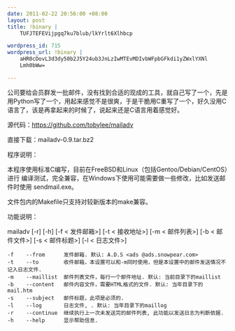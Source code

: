 ```yaml
--- 
date: 2011-02-22 20:56:00 +08:00
layout: post
title: !binary |
    TUFJTEFEVijpgq7ku7blub/lkYrlt6Xlhbcp

wordpress_id: 715
wordpress_url: !binary |
    aHR0cDovL3d3dy50b2J5Y24ub3JnLzIwMTEvMDIvbWFpbGFkdi1yZWxlYXNl
    Lmh0bWw=

---
```

公司要给会员群发一批邮件，没有找到合适的现成的工具，就自己写了一个，先是用Python写了一个，用起来感觉不是很爽，于是干脆用C重写了一个，好久没用C语言了，该是再拿起来的时候了，说起来还是C语言用着感觉好。

源代码：<a>https://github.com/tobylee/mailadv</a>

直接下载：<a>mailadv-0.9.tar.bz2</a>

程序说明：

本程序使用标准C编写，目前在FreeBSD和Linux（包括Gentoo/Debian/CentOS）进行
编译测试，完全兼容，在Windows下使用可能需要做一些修改，比如发送邮件时使用
sendmail.exe。

文件包内的Makefile只支持对较新版本的make兼容。

功能说明：

mailadv [-r] [-h] [-f < 发件邮箱>] [-t < 接收地址>] [-m < 邮件列表>] [-b < 邮件文件>] [-s < 邮件标题>] [-l < 日志文件>]

    -f    --from      发件邮箱. 默认: A.D.S <ads @ads.snowpear.com>
    -t    --to        收件邮箱，本设置可以和-m同时使用，但是本设置中的邮件发送情况不记入日志文件.
    -m    --maillist  邮件列表文件，每行一个邮件地址. 默认: 当前目录下的maillist
    -b    --content   邮件内容文件，需要HTML格式的文件. 默认: 当年目录下的mail.htm
    -s    --subject   邮件标题，此项是必须的.
    -l    --log       日志文件, . 默认: 当年目录下的maillog
    -r    --continue  继续执行上一次未发送完的邮件列表, 此功能以发送日志为判断依据.
    -h    --help      显示帮助信息.
